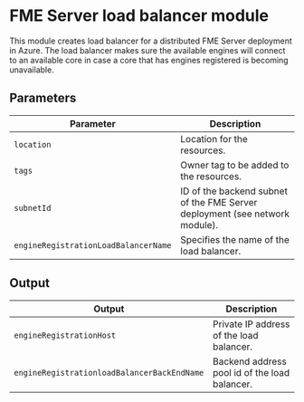 # FME Server load balancer module
This module creates load balancer for a distributed FME Server deployment in Azure. The load balancer makes sure the available engines will connect to an available core in case a core that has engines registered is becoming unavailable. 
## Parameters
|Parameter|Description|
|---|---|
|`location` | Location for the resources.
|`tags` | Owner tag to be added to the resources.
|`subnetId` | ID of the backend subnet of the FME Server deployment (see network module).
|`engineRegistrationLoadBalancerName` | Specifies the name of the load balancer.|
## Output
|Output|Description|
|---|---|
|`engineRegistrationHost` |Private IP address of the load balancer.|
|`engineRegistrationloadBalancerBackEndName`|Backend address pool id of the load balancer.|